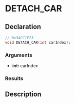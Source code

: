 # DETACH_CAR

## Declaration
```cpp
// 0x34CC1F23
void DETACH_CAR(int carIndex);
```

### Arguments
- **int:** carIndex

### Results

## Description
